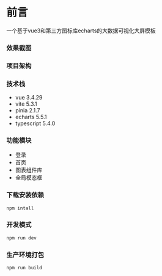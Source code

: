 # 前言

一个基于vue3和第三方图标库echarts的大数据可视化大屏模板
### 效果截图
### 项目架构
### 技术栈
- vue 3.4.29
- vite 5.3.1
- pinia 2.1.7
- echarts 5.5.1
- typescript 5.4.0
### 功能模块
- 登录
- 首页
- 图表组件库
- 全局模态框
### 下载安装依赖

```sh
npm intall
```
### 开发模式

```sh
npm run dev
```

### 生产环境打包

```sh
npm run build
```
